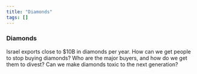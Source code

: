 ```yaml
---
title: "Diamonds"
tags: []
---
```


### Diamonds

Israel exports close to \$10B in diamonds per year. How can we get people to stop buying diamonds? Who are the major buyers, and how do we get them to divest? Can we make diamonds toxic to the next generation?
